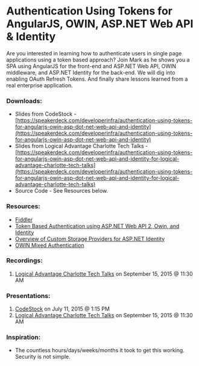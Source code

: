# Authentication Using Tokens for AngularJS, OWIN, ASP.NET Web API & Identity

Are you interested in learning how to authenticate users in single page applications using a token based approach? Join Mark as he shows you a SPA using AngularJS for the front-end and ASP.NET Web API, OWIN middleware, and ASP.NET Identity for the back-end. We will dig into enabling OAuth Refresh Tokens. And finally share lessons learned from a real enterprise application.

### Downloads:
* Slides from CodeStock - [https://speakerdeck.com/developerinfra/authentication-using-tokens-for-angularjs-owin-asp-dot-net-web-api-and-identity](https://speakerdeck.com/developerinfra/authentication-using-tokens-for-angularjs-owin-asp-dot-net-web-api-and-identity)
* Slides from Logical Advantage Charlotte Tech Talks - [https://speakerdeck.com/developerinfra/authentication-using-tokens-for-angularjs-owin-asp-dot-net-web-api-and-identity-for-logical-advantage-charlotte-tech-talks](https://speakerdeck.com/developerinfra/authentication-using-tokens-for-angularjs-owin-asp-dot-net-web-api-and-identity-for-logical-advantage-charlotte-tech-talks)
* Source Code - See Resources below.

### Resources:
* [Fiddler](http://www.telerik.com/fiddler)
* [Token Based Authentication using ASP.NET Web API 2, Owin, and Identity](http://bitoftech.net/2014/06/01/token-based-authentication-asp-net-web-api-2-owin-asp-net-identity/)
* [Overview of Custom Storage Providers for ASP.NET Identity](http://www.asp.net/identity/overview/extensibility/overview-of-custom-storage-providers-for-aspnet-identity)
* [OWIN Mixed Authentication](https://github.com/MohammadYounes/Owin-MixedAuth)

### Recordings:
1. [Logical Advantage Charlotte Tech Talks](https://youtu.be/RiOqC8oOSl8?list=PL3tIxxFbTFIb93_xUncw2qwYgZUcBpX1C) on September 15, 2015 @ 11:30 AM

### Presentations:
1. [CodeStock](http://www.codestock.org/) on July 11, 2015 @ 1:15 PM
2. [Logical Advantage Charlotte Tech Talks](http://www.meetup.com/Logical-Advantage-Charlotte-Tech-Talks/events/224120141/) on September 15, 2015 @ 11:30 AM

### Inspiration:
* The countless hours/days/weeks/months it took to get this working. Security is not simple.
